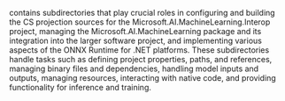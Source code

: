 contains subdirectories that play crucial roles in configuring and building the CS projection sources for the Microsoft.AI.MachineLearning.Interop project, managing the Microsoft.AI.MachineLearning package and its integration into the larger software project, and implementing various aspects of the ONNX Runtime for .NET platforms. These subdirectories handle tasks such as defining project properties, paths, and references, managing binary files and dependencies, handling model inputs and outputs, managing resources, interacting with native code, and providing functionality for inference and training.